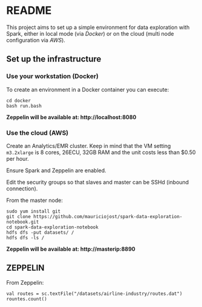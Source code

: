 # README

This project aims to set up a simple environment for data exploration with Spark, either in local mode (via _Docker_) or on the cloud (multi node configuration via _AWS_).

## Set up the infrastructure 

### Use your workstation (Docker)

To create an environment in a Docker container you can execute: 

```
cd docker
bash run.bash
```

**Zeppelin will be available at: http://localhost:8080**

### Use the cloud (AWS)

Create an Analytics/EMR cluster. Keep in mind that the VM setting `m3.2xlarge` is 8 cores, 26ECU, 32GB RAM and the unit costs less than $0.50 per hour.

Ensure Spark and Zeppelin are enabled. 

Edit the security groups so that slaves and master can be SSHd (inbound connection).

From the master node:

```
sudo yum install git
git clone https://github.com/mauriciojost/spark-data-exploration-notebook.git
cd spark-data-exploration-notebook
hdfs dfs -put datasets/ /
hdfs dfs -ls /
```

**Zeppelin will be available at: http://masterip:8890**

## ZEPPELIN 

From Zeppelin: 

```
val routes = sc.textFile("/datasets/airline-industry/routes.dat")
rountes.count()
```

